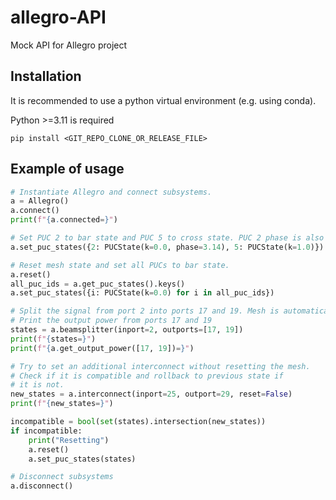 # allegro-API

Mock API for Allegro project 


## Installation

It is recommended to use a python virtual environment (e.g. using conda).

Python >=3.11 is required

```
pip install <GIT_REPO_CLONE_OR_RELEASE_FILE>
```

## Example of usage

```python
# Instantiate Allegro and connect subsystems.
a = Allegro()
a.connect()
print(f"{a.connected=}")

# Set PUC 2 to bar state and PUC 5 to cross state. PUC 2 phase is also set to pi.
a.set_puc_states({2: PUCState(k=0.0, phase=3.14), 5: PUCState(k=1.0)})

# Reset mesh state and set all PUCs to bar state.
a.reset()
all_puc_ids = a.get_puc_states().keys()
a.set_puc_states({i: PUCState(k=0.0) for i in all_puc_ids})

# Split the signal from port 2 into ports 17 and 19. Mesh is automatically reset.
# Print the output power from ports 17 and 19
states = a.beamsplitter(inport=2, outports=[17, 19])
print(f"{states=}")
print(f"{a.get_output_power([17, 19])=}")

# Try to set an additional interconnect without resetting the mesh.
# Check if it is compatible and rollback to previous state if
# it is not.
new_states = a.interconnect(inport=25, outport=29, reset=False)
print(f"{new_states=}")

incompatible = bool(set(states).intersection(new_states))
if incompatible:
    print("Resetting")
    a.reset()
    a.set_puc_states(states)

# Disconnect subsystems
a.disconnect()
```
